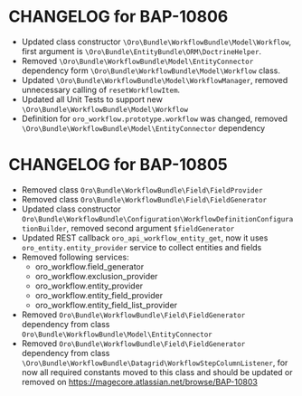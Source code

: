 CHANGELOG for BAP-10806
=======================
* Updated class constructor `\Oro\Bundle\WorkflowBundle\Model\Workflow`, first argument is `\Oro\Bundle\EntityBundle\ORM\DoctrineHelper`.
* Removed `\Oro\Bundle\WorkflowBundle\Model\EntityConnector` dependency form `\Oro\Bundle\WorkflowBundle\Model\Workflow` class.
* Updated `\Oro\Bundle\WorkflowBundle\Model\WorkflowManager`, removed unnecessary calling of `resetWorkflowItem`.
* Updated all Unit Tests to support new `\Oro\Bundle\WorkflowBundle\Model\Workflow`
* Definition for `oro_workflow.prototype.workflow` was changed, removed `\Oro\Bundle\WorkflowBundle\Model\EntityConnector` dependency

CHANGELOG for BAP-10805
=======================
* Removed class `Oro\Bundle\WorkflowBundle\Field\FieldProvider`
* Removed class `Oro\Bundle\WorkflowBundle\Field\FieldGenerator`
* Updated class constructor `Oro\Bundle\WorkflowBundle\Configuration\WorkflowDefinitionConfigurationBuilder`, removed second argument `$fieldGenerator`
* Updated REST callback `oro_api_workflow_entity_get`, now it uses `oro_entity.entity_provider` service to collect entities and fields
* Removed following services:
    * oro_workflow.field_generator
    * oro_workflow.exclusion_provider
    * oro_workflow.entity_provider
    * oro_workflow.entity_field_provider
    * oro_workflow.entity_field_list_provider
* Removed `Oro\Bundle\WorkflowBundle\Field\FieldGenerator` dependency from class `Oro\Bundle\WorkflowBundle\Model\EntityConnector`
* Removed `Oro\Bundle\WorkflowBundle\Field\FieldGenerator` dependency from class ``\Oro\Bundle\WorkflowBundle\Datagrid\WorkflowStepColumnListener``, for now all required constants moved to this class and should be updated or removed on https://magecore.atlassian.net/browse/BAP-10803